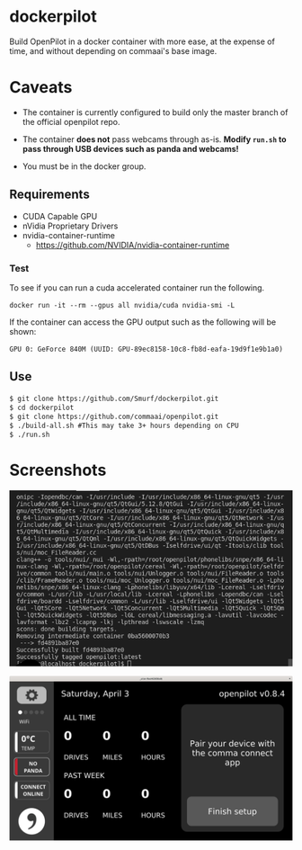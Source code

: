 # dockerpilot

Build OpenPilot in a docker container with more ease, at the expense of time, and without depending on commaai's base image.

# Caveats

* The container is currently configured to build only the master branch of the official openpilot repo.

* The container **does not** pass webcams through as-is. **Modify `run.sh` to pass through USB devices such as panda and webcams!**

* You must be in the docker group.

## Requirements

* CUDA Capable GPU
* nVidia Proprietary Drivers
* nvidia-container-runtime
    - https://github.com/NVIDIA/nvidia-container-runtime

### Test

To see if you can run a cuda accelerated container run the following.
```
docker run -it --rm --gpus all nvidia/cuda nvidia-smi -L
```

If the container can access the GPU output such as the following will be shown:
```
GPU 0: GeForce 840M (UUID: GPU-89ec8158-10c8-fb8d-eafa-19d9f1e9b1a0)
```

##  Use
```
$ git clone https://github.com/Smurf/dockerpilot.git
$ cd dockerpilot
$ git clone https://github.com/commaai/openpilot.git
$ ./build-all.sh #This may take 3+ hours depending on CPU
$ ./run.sh
```

# Screenshots

![works on my machine haha](./works-on-my-machine.png)

![ui pic](./qt-ui.png)
